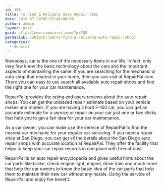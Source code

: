 ```yaml
---
id: 188
title: To Find a Reliable Auto Repair Shop
date: 2010-07-28T06:25:46+00:00
author: admin
layout: post
guid: http://www.campforet.com/?p=188
permalink: /2010/07/28/to-find-a-reliable-auto-repair-shop/
categories:
  - General
---
```

Nowadays, car is the one of the necessary items in our life. In fact, only very few know the basic technology about the cars and the important aspects of maintaining the same. If you are searching for the mechanic or auto shop that nearest in your home, then you can visit at RepairPal.com. There you can easy to use search all available auto repair shops and find the right one for your car maintenance.

RepairPal provides the rating and users reviews about the auto repair shops. You can get the unbiased repair estimate based on your vehicle makes and models. If you are having a Ford F-150 car, you can get an accurate estimate for a service or repair on your car just one or two clicks that help you to get a fair idea for your car maintenance.

As a car owner, you can make use the service of RepairPal to find the nearest car mechanic for your regular car servicing. If you need a repair shop at San Diego, you can get all the details about the San Diego auto repair shops with accurate location at RepairPal. They offer the facility that helps to keep your car repair records in one place with free of cost.

RepairPal is an auto repair encyclopedia and gives useful hints about the car parts like brake, check engine light, engine, drive train and much more that help the car owners to know the basic idea of the car parts that help them to maintain their new car without any hassle. Using the service of RepairPal and enjoy the benefit.